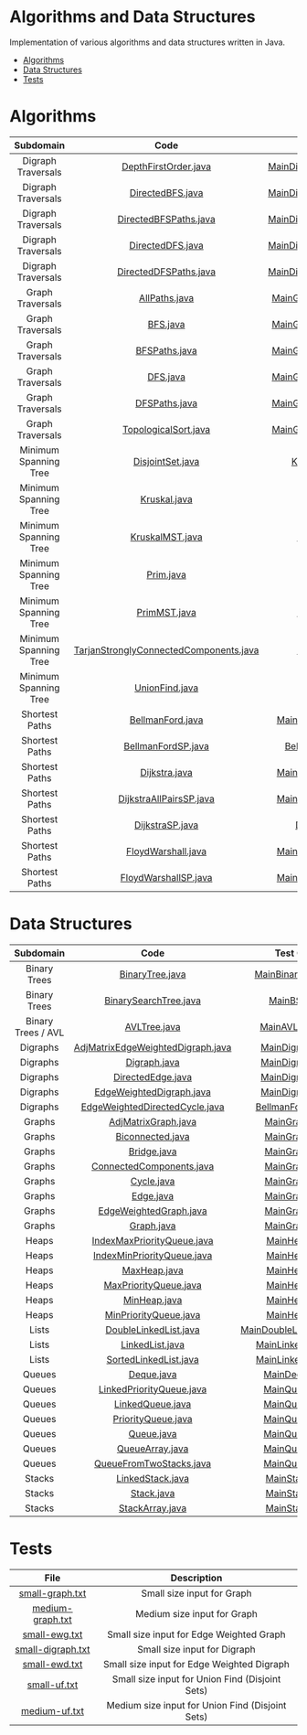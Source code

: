 # Algorithms and Data Structures

Implementation of various algorithms and data structures written in Java.

* [Algorithms](#algorithms)
* [Data Structures](#data-structures)
* [Tests](#tests)

# Algorithms

| Subdomain | Code | Test Class |                                                                                           
|:---------:|:---------:|:--------:|
| Digraph Traversals | [DepthFirstOrder.java](https://github.com/dzimiks/Algorithms/blob/master/src/algorithms/digraphTraversals/DepthFirstOrder.java) | [MainDigraphTraversals.java](https://github.com/dzimiks/Algorithms/blob/master/src/algorithms/MainDigraphTraversals.java#L84-L113) |
| Digraph Traversals | [DirectedBFS.java](https://github.com/dzimiks/Algorithms/blob/master/src/algorithms/digraphTraversals/DirectedBFS.java) | [MainDigraphTraversals.java](https://github.com/dzimiks/Algorithms/blob/master/src/algorithms/MainDigraphTraversals.java#L53-L58) |
| Digraph Traversals | [DirectedBFSPaths.java](https://github.com/dzimiks/Algorithms/blob/master/src/algorithms/digraphTraversals/DirectedBFSPaths.java) | [MainDigraphTraversals.java](https://github.com/dzimiks/Algorithms/blob/master/src/algorithms/MainDigraphTraversals.java#L60-L82) |
| Digraph Traversals | [DirectedDFS.java](https://github.com/dzimiks/Algorithms/blob/master/src/algorithms/digraphTraversals/DirectedDFS.java) | [MainDigraphTraversals.java](https://github.com/dzimiks/Algorithms/blob/master/src/algorithms/MainDigraphTraversals.java#L21-L26) |
| Digraph Traversals | [DirectedDFSPaths.java](https://github.com/dzimiks/Algorithms/blob/master/src/algorithms/digraphTraversals/DirectedDFSPaths.java) | [MainDigraphTraversals.java](https://github.com/dzimiks/Algorithms/blob/master/src/algorithms/MainDigraphTraversals.java#L30-L51) |
| Graph Traversals | [AllPaths.java](https://github.com/dzimiks/Algorithms/blob/master/src/algorithms/graphTraversals/AllPaths.java) | [MainGraphTraversals.java](https://github.com/dzimiks/Algorithms/blob/master/src/algorithms/MainGraphTraversals.java#L98-L101) |
| Graph Traversals | [BFS.java](https://github.com/dzimiks/Algorithms/blob/master/src/algorithms/graphTraversals/BFS.java) | [MainGraphTraversals.java](https://github.com/dzimiks/Algorithms/blob/master/src/algorithms/MainGraphTraversals.java#L68-L72) |
| Graph Traversals | [BFSPaths.java](https://github.com/dzimiks/Algorithms/blob/master/src/algorithms/graphTraversals/BFSPaths.java) | [MainGraphTraversals.java](https://github.com/dzimiks/Algorithms/blob/master/src/algorithms/MainGraphTraversals.java#L74-L96) |
| Graph Traversals | [DFS.java](https://github.com/dzimiks/Algorithms/blob/master/src/algorithms/graphTraversals/DFS.java) | [MainGraphTraversals.java](https://github.com/dzimiks/Algorithms/blob/master/src/algorithms/MainGraphTraversals.java#L30-L42) |
| Graph Traversals | [DFSPaths.java](https://github.com/dzimiks/Algorithms/blob/master/src/algorithms/graphTraversals/DFSPaths.java) | [MainGraphTraversals.java](https://github.com/dzimiks/Algorithms/blob/master/src/algorithms/MainGraphTraversals.java#L44-L66) |
| Graph Traversals | [TopologicalSort.java](https://github.com/dzimiks/Algorithms/blob/master/src/algorithms/graphTraversals/TopologicalSort.java) | [MainGraphTraversals.java](https://github.com/dzimiks/Algorithms/blob/master/src/algorithms/MainGraphTraversals.java#L22-L28) |
| Minimum Spanning Tree | [DisjointSet.java](https://github.com/dzimiks/Algorithms/blob/master/src/algorithms/mst/DisjointSet.java) | [KruskalMST.java](https://github.com/dzimiks/Algorithms/blob/master/src/algorithms/mst/KruskalMST.java#L45-L58) |
| Minimum Spanning Tree | [Kruskal.java](https://github.com/dzimiks/Algorithms/blob/master/src/algorithms/mst/Kruskal.java) | [Kruskal.java](https://github.com/dzimiks/Algorithms/blob/master/src/algorithms/mst/Kruskal.java) |
| Minimum Spanning Tree | [KruskalMST.java](https://github.com/dzimiks/Algorithms/blob/master/src/algorithms/mst/KruskalMST.java) | [MainMST.java](https://github.com/dzimiks/Algorithms/blob/master/src/algorithms/MainMST.java#L42-L61) |
| Minimum Spanning Tree | [Prim.java](https://github.com/dzimiks/Algorithms/blob/master/src/algorithms/mst/Prim.java) | [Prim.java](https://github.com/dzimiks/Algorithms/blob/master/src/algorithms/mst/Prim.java) |
| Minimum Spanning Tree | [PrimMST.java](https://github.com/dzimiks/Algorithms/blob/master/src/algorithms/mst/PrimMST.java) | [MainMST.java](https://github.com/dzimiks/Algorithms/blob/master/src/algorithms/MainMST.java#L29-L39) |
| Minimum Spanning Tree | [TarjanStronglyConnectedComponents.java](https://github.com/dzimiks/Algorithms/blob/master/src/algorithms/mst/TarjanStronglyConnectedComponents.java) | [MainMST.java](https://github.com/dzimiks/Algorithms/blob/master/src/algorithms/MainMST.java#L65-L85) |
| Minimum Spanning Tree | [UnionFind.java](https://github.com/dzimiks/Algorithms/blob/master/src/algorithms/mst/UnionFind.java) | [Kruskal.java](https://github.com/dzimiks/Algorithms/blob/master/src/algorithms/mst/Kruskal.java#L35-L47) |
| Shortest Paths | [BellmanFord.java](https://github.com/dzimiks/Algorithms/blob/master/src/algorithms/shortestPaths/BellmanFord.java) | [MainShortestPaths.java](https://github.com/dzimiks/Algorithms/blob/master/src/algorithms/MainShortestPaths.java#L30-L44) |
| Shortest Paths | [BellmanFordSP.java](https://github.com/dzimiks/Algorithms/blob/master/src/algorithms/shortestPaths/BellmanFordSP.java) | [BellmanFordSP.java](https://github.com/dzimiks/Algorithms/blob/master/src/algorithms/shortestPaths/BellmanFordSP.java) |
| Shortest Paths | [Dijkstra.java](https://github.com/dzimiks/Algorithms/blob/master/src/algorithms/shortestPaths/Dijkstra.java) | [MainShortestPaths.java](https://github.com/dzimiks/Algorithms/blob/master/src/algorithms/MainShortestPaths.java#L25-L28) |
| Shortest Paths | [DijkstraAllPairsSP.java](https://github.com/dzimiks/Algorithms/blob/master/src/algorithms/shortestPaths/DijkstraAllPairsSP.java) | [MainShortestPaths.java](https://github.com/dzimiks/Algorithms/blob/master/src/algorithms/MainShortestPaths.java) |
| Shortest Paths | [DijkstraSP.java](https://github.com/dzimiks/Algorithms/blob/master/src/algorithms/shortestPaths/DijkstraSP.java) | [DijkstraSP.java](https://github.com/dzimiks/Algorithms/blob/master/src/algorithms/shortestPaths/DijkstraSP.java) |
| Shortest Paths | [FloydWarshall.java](https://github.com/dzimiks/Algorithms/blob/master/src/algorithms/shortestPaths/FloydWarshall.java) | [MainShortestPaths.java](https://github.com/dzimiks/Algorithms/blob/master/src/algorithms/MainShortestPaths.java#L57-L65) |
| Shortest Paths | [FloydWarshallSP.java](https://github.com/dzimiks/Algorithms/blob/master/src/algorithms/shortestPaths/FloydWarshallSP.java) | [MainShortestPaths.java](https://github.com/dzimiks/Algorithms/blob/master/src/algorithms/MainShortestPaths.java) |

# Data Structures

| Subdomain | Code | Test Class |                                                                                           
|:---------:|:---------:|:--------:|
| Binary Trees | [BinaryTree.java](https://github.com/dzimiks/Algorithms/blob/master/src/dataStructures/binaryTrees/BinaryTree.java) | [MainBinaryTree.java](https://github.com/dzimiks/Algorithms/blob/master/src/dataStructures/MainBinaryTree.java) |
| Binary Trees | [BinarySearchTree.java](https://github.com/dzimiks/Algorithms/blob/master/src/dataStructures/binaryTrees/BinarySearchTree.java) | [MainBST.java](https://github.com/dzimiks/Algorithms/blob/master/src/dataStructures/MainBST.java) |
| Binary Trees / AVL | [AVLTree.java](https://github.com/dzimiks/Algorithms/blob/master/src/dataStructures/binaryTrees/AVL/AVLTree.java) | [MainAVLTree.java](https://github.com/dzimiks/Algorithms/blob/master/src/dataStructures/MainAVLTree.java) |
| Digraphs | [AdjMatrixEdgeWeightedDigraph.java](https://github.com/dzimiks/Algorithms/blob/master/src/dataStructures/digraphs/AdjMatrixEdgeWeightedDigraph.java) | [MainDigraph.java](https://github.com/dzimiks/Algorithms/blob/master/src/dataStructures/MainDigraph.java#L38-L46) |
| Digraphs | [Digraph.java](https://github.com/dzimiks/Algorithms/blob/master/src/dataStructures/digraphs/Digraph.java) | [MainDigraph.java](https://github.com/dzimiks/Algorithms/blob/master/src/dataStructures/MainDigraph.java#L17-L25) |
| Digraphs | [DirectedEdge.java](https://github.com/dzimiks/Algorithms/blob/master/src/dataStructures/digraphs/DirectedEdge.java) | [MainDigraph.java](https://github.com/dzimiks/Algorithms/blob/master/src/dataStructures/MainDigraph.java) |
| Digraphs | [EdgeWeightedDigraph.java](https://github.com/dzimiks/Algorithms/blob/master/src/dataStructures/digraphs/EdgeWeightedDigraph.java) | [MainDigraph.java](https://github.com/dzimiks/Algorithms/blob/master/src/dataStructures/MainDigraph.java#L27-L36) |
| Digraphs | [EdgeWeightedDirectedCycle.java](https://github.com/dzimiks/Algorithms/blob/master/src/dataStructures/digraphs/EdgeWeightedDirectedCycle.java) | [BellmanFordSP.java](https://github.com/dzimiks/Algorithms/blob/master/src/algorithms/shortestPaths/BellmanFordSP.java#L111-L112) |
| Graphs | [AdjMatrixGraph.java](https://github.com/dzimiks/Algorithms/blob/master/src/dataStructures/graphs/AdjMatrixGraph.java) | [MainGraph.java](https://github.com/dzimiks/Algorithms/blob/master/src/dataStructures/MainGraph.java#L28-L35) |
| Graphs | [Biconnected.java](https://github.com/dzimiks/Algorithms/blob/master/src/dataStructures/graphs/Biconnected.java) | [MainGraph.java](https://github.com/dzimiks/Algorithms/blob/master/src/dataStructures/MainGraph.java#L84-L90) |
| Graphs | [Bridge.java](https://github.com/dzimiks/Algorithms/blob/master/src/dataStructures/graphs/Bridge.java) | [MainGraph.java](https://github.com/dzimiks/Algorithms/blob/master/src/dataStructures/MainGraph.java#L68-L71) |
| Graphs | [ConnectedComponents.java](https://github.com/dzimiks/Algorithms/blob/master/src/dataStructures/graphs/ConnectedComponents.java) | [MainGraph.java](https://github.com/dzimiks/Algorithms/blob/master/src/dataStructures/MainGraph.java#L51-L66) |
| Graphs | [Cycle.java](https://github.com/dzimiks/Algorithms/blob/master/src/dataStructures/graphs/Cycle.java) | [MainGraph.java](https://github.com/dzimiks/Algorithms/blob/master/src/dataStructures/MainGraph.java#L73-L82) |
| Graphs | [Edge.java](https://github.com/dzimiks/Algorithms/blob/master/src/dataStructures/graphs/Edge.java) | [MainGraph.java](https://github.com/dzimiks/Algorithms/blob/master/src/dataStructures/MainGraph.java#L37-L42) |
| Graphs | [EdgeWeightedGraph.java](https://github.com/dzimiks/Algorithms/blob/master/src/dataStructures/graphs/EdgeWeightedGraph.java) | [MainGraph.java](https://github.com/dzimiks/Algorithms/blob/master/src/dataStructures/MainGraph.java#L37-L42) |
| Graphs | [Graph.java](https://github.com/dzimiks/Algorithms/blob/master/src/dataStructures/graphs/Graph.java) | [MainGraph.java](https://github.com/dzimiks/Algorithms/blob/master/src/dataStructures/MainGraph.java#L18-L20) |
| Heaps | [IndexMaxPriorityQueue.java](https://github.com/dzimiks/Algorithms/blob/master/src/dataStructures/heaps/IndexMaxPriorityQueue.java) | [MainHeap.java](https://github.com/dzimiks/Algorithms/blob/master/src/dataStructures/MainHeap.java#L65-L74) |
| Heaps | [IndexMinPriorityQueue.java](https://github.com/dzimiks/Algorithms/blob/master/src/dataStructures/heaps/IndexMinPriorityQueue.java) | [MainHeap.java](https://github.com/dzimiks/Algorithms/blob/master/src/dataStructures/MainHeap.java#L92-L101) |
| Heaps | [MaxHeap.java](https://github.com/dzimiks/Algorithms/blob/master/src/dataStructures/heaps/MaxHeap.java) | [MainHeap.java](https://github.com/dzimiks/Algorithms/blob/master/src/dataStructures/MainHeap.java#L17-L27) |
| Heaps | [MaxPriorityQueue.java](https://github.com/dzimiks/Algorithms/blob/master/src/dataStructures/heaps/MaxPriorityQueue.java) | [MainHeap.java](https://github.com/dzimiks/Algorithms/blob/master/src/dataStructures/MainHeap.java#L49-L63) |
| Heaps | [MinHeap.java](https://github.com/dzimiks/Algorithms/blob/master/src/dataStructures/heaps/MinHeap.java) | [MainHeap.java](https://github.com/dzimiks/Algorithms/blob/master/src/dataStructures/MainHeap.java#L29-L39) |
| Heaps | [MinPriorityQueue.java](https://github.com/dzimiks/Algorithms/blob/master/src/dataStructures/heaps/MinPriorityQueue.java) | [MainHeap.java](https://github.com/dzimiks/Algorithms/blob/master/src/dataStructures/MainHeap.java#L76-L90) |
| Lists | [DoubleLinkedList.java](https://github.com/dzimiks/Algorithms/blob/master/src/dataStructures/lists/DoubleLinkedList.java) | [MainDoubleLinkedList.java](https://github.com/dzimiks/Algorithms/blob/master/src/dataStructures/MainDoubleLinkedList.java) |
| Lists | [LinkedList.java](https://github.com/dzimiks/Algorithms/blob/master/src/dataStructures/lists/LinkedList.java) | [MainLinkedList.java](https://github.com/dzimiks/Algorithms/blob/master/src/dataStructures/MainLinkedList.java) |
| Lists | [SortedLinkedList.java](https://github.com/dzimiks/Algorithms/blob/master/src/dataStructures/lists/SortedLinkedList.java) | [MainLinkedList.java](https://github.com/dzimiks/Algorithms/blob/master/src/dataStructures/MainLinkedList.java) |
| Queues | [Deque.java](https://github.com/dzimiks/Algorithms/blob/master/src/dataStructures/queues/Deque.java) | [MainDeque.java](https://github.com/dzimiks/Algorithms/blob/master/src/dataStructures/MainDeque.java) |
| Queues | [LinkedPriorityQueue.java](https://github.com/dzimiks/Algorithms/blob/master/src/dataStructures/queues/LinkedPriorityQueue.java) | [MainQueue.java](https://github.com/dzimiks/Algorithms/blob/master/src/dataStructures/MainQueue.java#L51-L56) |
| Queues | [LinkedQueue.java](https://github.com/dzimiks/Algorithms/blob/master/src/dataStructures/queues/LinkedQueue.java) | [MainQueue.java](https://github.com/dzimiks/Algorithms/blob/master/src/dataStructures/MainQueue.java#L30-L37) |
| Queues | [PriorityQueue.java](https://github.com/dzimiks/Algorithms/blob/master/src/dataStructures/queues/PriorityQueue.java) | [MainQueue.java](https://github.com/dzimiks/Algorithms/blob/master/src/dataStructures/MainQueue.java) |
| Queues | [Queue.java](https://github.com/dzimiks/Algorithms/blob/master/src/dataStructures/queues/Queue.java) | [MainQueue.java](https://github.com/dzimiks/Algorithms/blob/master/src/dataStructures/MainQueue.java) |
| Queues | [QueueArray.java](https://github.com/dzimiks/Algorithms/blob/master/src/dataStructures/queues/QueueArray.java) | [MainQueue.java](https://github.com/dzimiks/Algorithms/blob/master/src/dataStructures/MainQueue.java#L17-L23) |
| Queues | [QueueFromTwoStacks.java](https://github.com/dzimiks/Algorithms/blob/master/src/dataStructures/queues/QueueFromTwoStacks.java) | [MainQueue.java](https://github.com/dzimiks/Algorithms/blob/master/src/dataStructures/MainQueue.java#L43-L49) |
| Stacks | [LinkedStack.java](https://github.com/dzimiks/Algorithms/blob/master/src/dataStructures/stacks/LinkedStack.java) | [MainStack.java](https://github.com/dzimiks/Algorithms/blob/master/src/dataStructures/MainStack.java#L23-L28) |
| Stacks | [Stack.java](https://github.com/dzimiks/Algorithms/blob/master/src/dataStructures/stacks/Stack.java) | [MainStack.java](https://github.com/dzimiks/Algorithms/blob/master/src/dataStructures/MainStack.java) |
| Stacks | [StackArray.java](https://github.com/dzimiks/Algorithms/blob/master/src/dataStructures/stacks/StackArray.java) | [MainStack.java](https://github.com/dzimiks/Algorithms/blob/master/src/dataStructures/MainStack.java#L13-L21) |

# Tests

| File | Description |                                                                                           
|:----:|:-----------:|
| [small-graph.txt](https://github.com/dzimiks/Algorithms/blob/master/src/tests/small-graph.txt) | Small size input for Graph |
| [medium-graph.txt](https://github.com/dzimiks/Algorithms/blob/master/src/tests/medium-graph.txt) | Medium size input for Graph |
| [small-ewg.txt](https://github.com/dzimiks/Algorithms/blob/master/src/tests/small-ewg.txt) | Small size input for Edge Weighted Graph |
| [small-digraph.txt](https://github.com/dzimiks/Algorithms/blob/master/src/tests/small-digraph.txt) | Small size input for Digraph |
| [small-ewd.txt](https://github.com/dzimiks/Algorithms/blob/master/src/tests/small-ewd.txt) | Small size input for Edge Weighted Digraph |
| [small-uf.txt](https://github.com/dzimiks/Algorithms/blob/master/src/tests/small-uf.txt) | Small size input for Union Find (Disjoint Sets) |
| [medium-uf.txt](https://github.com/dzimiks/Algorithms/blob/master/src/tests/medium-uf.txt) | Medium size input for Union Find (Disjoint Sets) |
